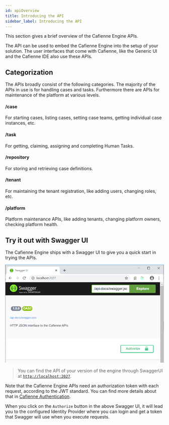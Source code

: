 ```yaml
---
id: apiOverview
title: Introducing the API
sidebar_label: Introducing the API
---
```


This section gives a brief overview of the Cafienne Engine APIs.

The API can be used to embed the Cafienne Engine into the setup of your solution.
The user interfaces that come with Cafienne, like the Generic UI and the Cafienne IDE also use these APIs.

## Categorization 
The APIs broadly consist of the following categories. The majority of the APIs in use is for handling cases and tasks.
Furthermore there are APIs for maintenance of the platform at various levels.

#### /case
For starting cases, listing cases, setting case teams, getting individual case instances, etc.

#### /task
For getting, claiming, assigning and completing Human Tasks.

#### /repository
For storing and retrieving case definitions.

#### /tenant
For maintaining the tenant registration, like adding users, changing roles, etc.

#### /platform
Platform maintenance APIs, like adding tenants, changing platform owners, checking platform health.

## Try it out with Swagger UI
The Cafienne Engine ships with a Swagger UI to give you a quick start in trying the APIs.

<p align="center">
  <img src="assets/cafienne-api/swagger.png">
</p>

> You can find the API of your version of the engine through SwaggerUI at [`http://localhost:2027`](http://localhost:2027).

Note that the Cafienne Engine APIs need an authorization token with each request, according to the JWT standard.
You can find more details about that in [Cafienne Authentication](cafienneAuthentication.md).

When you click on the `Authorize` button in the above Swagger UI, it will lead you to the configured Identity Provider where you can login and get a token that Swagger will use when you execute requests. 

